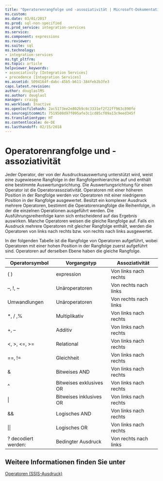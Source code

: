 ```yaml
---
title: "Operatorenrangfolge und -assoziativität | Microsoft-Dokumentation"
ms.custom: 
ms.date: 03/01/2017
ms.prod: sql-non-specified
ms.prod_service: integration-services
ms.service: 
ms.component: expressions
ms.reviewer: 
ms.suite: sql
ms.technology:
- integration-services
ms.tgt_pltfrm: 
ms.topic: article
helpviewer_keywords:
- associativity [Integration Services]
- precedence [Integration Services]
ms.assetid: 5094164f-dabc-45b5-b611-384feb2b3fe3
caps.latest.revision: 
author: douglaslMS
ms.author: douglasl
manager: craigg
ms.workload: Inactive
ms.openlocfilehash: 2ac5173ee2e802b9c6c3331ef2f22ff963c890fe
ms.sourcegitcommit: 7519508d97f095afe3c1cd85cf09a13c9eed345f
ms.translationtype: HT
ms.contentlocale: de-DE
ms.lasthandoff: 02/15/2018
---
```

# <a name="operator-precedence-and-associativity"></a>Operatorenrangfolge und -assoziativität
  Jeder Operator, der von der Ausdrucksauswertung unterstützt wird, weist eine zugewiesene Rangfolge in der Rangfolgenhierarchie auf und enthält eine bestimmte Auswertungsrichtung. Die Auswertungsrichtung für einen Operator ist die Operatorassoziativität. Operatoren mit einer höheren Position in der Rangfolge werden vor Operatoren mit einer niedrigeren Position in der Rangfolge ausgewertet. Besitzt ein komplexer Ausdruck mehrere Operatoren, bestimmt die Operatorenrangfolge die Reihenfolge, in der die einzelnen Operationen ausgeführt werden. Die Ausführungsreihenfolge kann sich entscheidend auf das Ergebnis auswirken. Manche Operatoren weisen die gleiche Rangfolge auf. Falls ein Ausdruck mehrere Operatoren mit gleicher Rangfolge enthält, werden die Operatoren von links nach rechts bzw. von rechts nach links ausgewertet.  
  
 In der folgenden Tabelle ist die Rangfolge von Operatoren aufgeführt, wobei Operatoren mit einer hohen Position in der Rangfolge zuerst aufgeführt sind. Operatoren auf derselben Ebene haben die gleiche Rangfolge.  
  
|Operatorsymbol|Vorgangstyp|Assoziativität|  
|---------------------|-----------------------|-------------------|  
|( )|expression|Von links nach rechts|  
|–, !, ~|Unäroperatoren|Von rechts nach links|  
|Umwandlungen|Unäroperatoren|Von rechts nach links|  
|*, / ,%|Multiplikativ|Von links nach rechts|  
|+, –|Additiv|Von links nach rechts|  
|\<, >, \<=, >=|Relational|Von links nach rechts|  
|==, !=|Gleichheit|Von links nach rechts|  
|&|Bitweises AND|Von links nach rechts|  
|^|Bitweises exklusives OR|Von links nach rechts|  
|&#124;|Bitweises inklusives OR|Von links nach rechts|  
|&&|Logisches AND|Von links nach rechts|  
|&#124;&#124;|Logisches OR|Von links nach rechts|  
|? decodiert werden:|Bedingter Ausdruck|Von rechts nach links|  
  
## <a name="see-also"></a>Weitere Informationen finden Sie unter  
 [Operatoren &#40;SSIS-Ausdruck&#41;](../../integration-services/expressions/operators-ssis-expression.md)  
  
  
